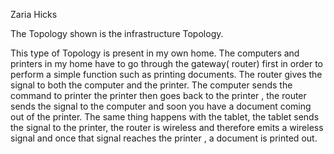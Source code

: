 Zaria Hicks 

The Topology shown is the infrastructure Topology. 

This type of Topology is present in my own home. The computers and printers in my home have to go through the gateway( router) first in order to perform a simple function such as printing documents. The router gives the signal to both the computer and the printer. The computer sends the command to printer the printer then goes back to the printer , the router sends the signal to the computer and soon you have a document coming out of the printer. The same thing happens with the tablet, the tablet sends the signal to the printer, the router is wireless and therefore emits a wireless signal and once that signal reaches the printer , a document is printed out. 

